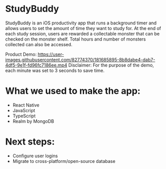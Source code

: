 # StudyBuddy

StudyBuddy is an iOS productivity app that runs a background timer and allows users to set the amount of time they want to study for. At the end of each study session, users are rewarded a collectable monster that can be checked on the monster shelf. Total hours and number of monsters collected can also be accessed. 

Product Demo:
https://user-images.githubusercontent.com/82774370/181685895-8b8dabe4-dab7-4df5-9e1f-fd96fc7186ee.mp4
Disclaimer: For the purpose of the demo, each minute was set to 3 seconds to save time.

# What we used to make the app:
- React Native
- JavaScript
- TypeScript
- Realm by MongoDB

# Next steps:
- Configure user logins
- Migrate to cross-platform/open-source database 
